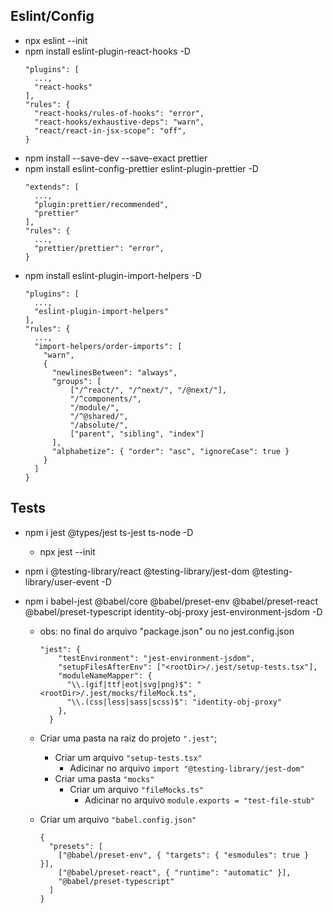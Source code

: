 ## Eslint/Config

- npx eslint --init
- npm install eslint-plugin-react-hooks -D
  ```
  "plugins": [
    ...,
    "react-hooks"
  ],
  "rules": {
    "react-hooks/rules-of-hooks": "error",
    "react-hooks/exhaustive-deps": "warn",
    "react/react-in-jsx-scope": "off",
  }
  ```
- npm install --save-dev --save-exact prettier
- npm install eslint-config-prettier eslint-plugin-prettier -D
  ```
  "extends": [
    ...,
    "plugin:prettier/recommended",
    "prettier"
  ],
  "rules": {
    ...,
    "prettier/prettier": "error",
  }
  ```
- npm install eslint-plugin-import-helpers -D
  ```
  "plugins": [
    ...,
    "eslint-plugin-import-helpers"
  ],
  "rules": {
    ...,
    "import-helpers/order-imports": [
      "warn",
      {
        "newlinesBetween": "always",
        "groups": [
            ["/^react/", "/^next/", "/@next/"],
            "/^components/",
            "/module/",
            "/^@shared/",
            "/absolute/",
            ["parent", "sibling", "index"]
        ],
        "alphabetize": { "order": "asc", "ignoreCase": true }
      }
    ]
  }
  ```

## Tests

- npm i jest @types/jest ts-jest ts-node -D
  - npx jest --init
- npm i @testing-library/react @testing-library/jest-dom @testing-library/user-event -D
- npm i babel-jest @babel/core @babel/preset-env @babel/preset-react @babel/preset-typescript identity-obj-proxy jest-environment-jsdom -D

  - obs: no final do arquivo "package.json" ou no jest.config.json
    ```
    "jest": {
        "testEnvironment": "jest-environment-jsdom",
        "setupFilesAfterEnv": ["<rootDir>/.jest/setup-tests.tsx"],
        "moduleNameMapper": {
          "\\.(gif|ttf|eot|svg|png)$": "<rootDir>/.jest/mocks/fileMock.ts",
          "\\.(css|less|sass|scss)$": "identity-obj-proxy"
        },
      }
    ```

  - Criar uma pasta na raiz do projeto `".jest"`;
    - Criar um arquivo `"setup-tests.tsx"`
      - Adicinar no arquivo `import "@testing-library/jest-dom"`
    - Criar uma pasta `"mocks"`
      - Criar um arquivo `"fileMocks.ts"`
        - Adicinar no arquivo `module.exports = "test-file-stub"`

  - Criar um arquivo `"babel.config.json"`
    ```
    {
      "presets": [
        ["@babel/preset-env", { "targets": { "esmodules": true } }],
        ["@babel/preset-react", { "runtime": "automatic" }],
        "@babel/preset-typescript"
      ]
    }
    ```